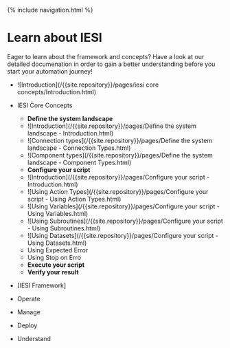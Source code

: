 {% include navigation.html %}

# Learn about IESI

Eager to learn about the framework and concepts? Have a look at our detailed documenation in order to gain a better understanding before you start your automation journey!

* ![Introduction](/{{site.repository}}/pages/iesi core concepts/Introduction.html)
* IESI Core Concepts
  * **Define the system landscape** <br/>
   * ![Introduction](/{{site.repository}}/pages/Define the system landscape - Introduction.html)
   * ![Connection types](/{{site.repository}}/pages/Define the system landscape - Connection Types.html)
   * ![Component types](/{{site.repository}}/pages/Define the system landscape - Component Types.html)
  * **Configure your script** <br/>
   * ![Introduction](/{{site.repository}}/pages/Configure your script - Introduction.html)
   * ![Using Action Types](/{{site.repository}}/pages/Configure your script - Using Action Types.html)
   * ![Using Variables](/{{site.repository}}/pages/Configure your script - Using Variables.html)
   * ![Using Subroutines](/{{site.repository}}/pages/Configure your script - Using Subroutines.html)
   * ![Using Datasets](/{{site.repository}}/pages/Configure your script - Using Datasets.html)
   * Using Expected Error
   * Using Stop on Erro
  * **Execute your script**
  * **Verify your result**
  
 * [IESI Framework]
  * Operate
  * Manage
  * Deploy
  * Understand

